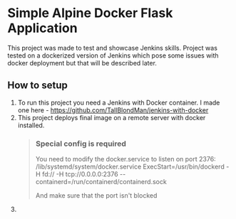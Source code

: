 # Simple Alpine Docker Flask Application

This project was made to test and showcase Jenkins skills.
Project was tested on a dockerized version of Jenkins which pose some issues with docker deployment but that will be described later.


## How to setup

1. To run this project you need a Jenkins with Docker container.
   I made one here - https://github.com/TallBlondMan/jenkins-with-docker
2. This project deploys final image on a remote server with docker installed.
   > ### Special config is required 
   >
   > You need to modify the docker.service to listen on port 2376: 
   >    /lib/systemd/system/docker.service
   >    ExecStart=/usr/bin/dockerd -H fd:// -H tcp://0.0.0.0:2376 --containerd=/run/containerd/containerd.sock
   >
   > And make sure that the port isn't blocked
3. 